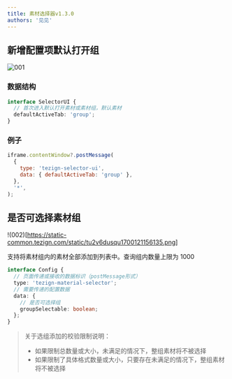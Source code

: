 ```yaml
---
title: 素材选择器v1.3.0
authors: '见见'
---
```


## 新增配置项默认打开组

![001](https://static-common.tezign.com/static/jkh67nkcob1700121134422.png)

### 数据结构

```typescript
interface SelectorUI {
  // 首次进入默认打开素材或素材组，默认素材
  defaultActiveTab: 'group';
}
```

### 例子

```javascript
iframe.contentWindow?.postMessage(
  {
    type: 'tezign-selector-ui',
    data: { defaultActiveTab: 'group' },
  },
  '*',
);
```

## 是否可选择素材组

!(002)[https://static-common.tezign.com/static/tu2v6dusqu1700121156135.png]

支持将素材组内的素材全部添加到列表中。查询组内数量上限为 1000

```typescript
interface Config {
  // 页面传递或接收的数据标识（postMessage形式）
  type: 'tezign-material-selector';
  // 需要传递的配置数据
  data: {
    // 是否可选择组
    groupSelectable: boolean;
  };
}
```

> 关于选组添加的校验限制说明：
>
> - 如果限制总数量或大小，未满足的情况下，整组素材将不被选择
> - 如果限制了具体格式数量或大小，只要存在未满足的情况下，整组素材将不被选择
